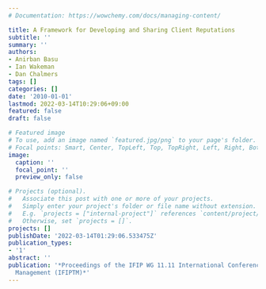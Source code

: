 ```yaml
---
# Documentation: https://wowchemy.com/docs/managing-content/

title: A Framework for Developing and Sharing Client Reputations
subtitle: ''
summary: ''
authors:
- Anirban Basu
- Ian Wakeman
- Dan Chalmers
tags: []
categories: []
date: '2010-01-01'
lastmod: 2022-03-14T10:29:06+09:00
featured: false
draft: false

# Featured image
# To use, add an image named `featured.jpg/png` to your page's folder.
# Focal points: Smart, Center, TopLeft, Top, TopRight, Left, Right, BottomLeft, Bottom, BottomRight.
image:
  caption: ''
  focal_point: ''
  preview_only: false

# Projects (optional).
#   Associate this post with one or more of your projects.
#   Simply enter your project's folder or file name without extension.
#   E.g. `projects = ["internal-project"]` references `content/project/deep-learning/index.md`.
#   Otherwise, set `projects = []`.
projects: []
publishDate: '2022-03-14T01:29:06.533475Z'
publication_types:
- '1'
abstract: ''
publication: '*Proceedings of the IFIP WG 11.11 International Conference on Trust
  Management (IFIPTM)*'
---
```

